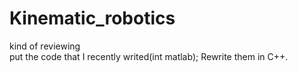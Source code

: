 # Kinematic_robotics

kind of reviewing  
put the code that I recently writed(int matlab);
Rewrite them in C++.
